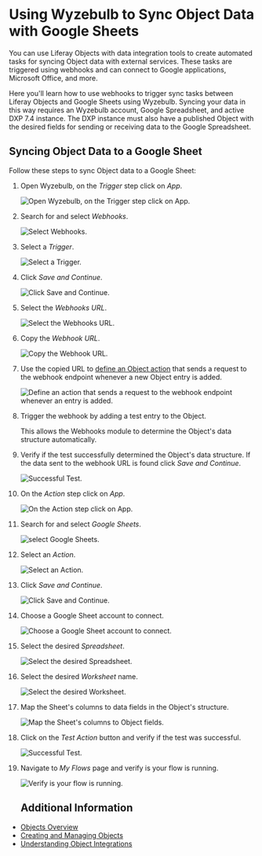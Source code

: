 # Using Wyzebulb to Sync Object Data with Google Sheets

You can use Liferay Objects with data integration tools to create automated tasks for syncing Object data with external services. These tasks are triggered using webhooks and can connect to Google applications, Microsoft Office, and more.

Here you'll learn how to use webhooks to trigger sync tasks between Liferay Objects and Google Sheets using Wyzebulb. Syncing your data in this way requires an Wyzebulb account, Google Spreadsheet, and active DXP 7.4 instance. The DXP instance must also have a published Object with the desired fields for sending or receiving data to the Google Spreadsheet.

## Syncing Object Data to a Google Sheet

Follow these steps to sync Object data to a Google Sheet:

1. Open Wyzebulb, on the *Trigger* step click on *App*.

    ![Open Wyzebulb, on the Trigger step click on App.](./using-wyzebulb-to-sync-object-data-with-google-sheets/images/01.png)

1. Search for and select *Webhooks*.

    ![Select Webhooks.](./using-wyzebulb-to-sync-object-data-with-google-sheets/images/02.png)

1. Select a *Trigger*.

    ![Select a Trigger.](./using-wyzebulb-to-sync-object-data-with-google-sheets/images/03.png)

1. Click *Save and Continue*. 

    ![Click Save and Continue.](./using-wyzebulb-to-sync-object-data-with-google-sheets/images/04.png)

1. Select the *Webhooks URL*.

    ![Select the Webhooks URL.](./using-wyzebulb-to-sync-object-data-with-google-sheets/images/05.png)

1. Copy the *Webhook URL*.

    ![Copy the Webhook URL.](./using-wyzebulb-to-sync-object-data-with-google-sheets/images/06.png)

1. Use the copied URL to [define an Object action](../creating-and-managing-objects/defining-object-actions.md) that sends a request to the webhook endpoint whenever a new Object entry is added.

    ![Define an action that sends a request to the webhook endpoint whenever an entry is added.](./using-wyzebulb-to-sync-object-data-with-google-sheets/images/07.png)

1. Trigger the webhook by adding a test entry to the Object.

   This allows the Webhooks module to determine the Object's data structure automatically.

1. Verify if the test successfully determined the Object's data structure. If the data sent to the webhook URL is found click *Save and Continue*.

    ![Successful Test.](./using-wyzebulb-to-sync-object-data-with-google-sheets/images/08.png)

1. On the *Action* step click on *App*.

    ![On the *Action* step click on App.](./using-wyzebulb-to-sync-object-data-with-google-sheets/images/09.png)

1. Search for and select *Google Sheets*.

    ![select Google Sheets.](./using-wyzebulb-to-sync-object-data-with-google-sheets/images/10.png)

1. Select an *Action*.

    ![Select an Action.](./using-wyzebulb-to-sync-object-data-with-google-sheets/images/11.png)

1.  Click *Save and Continue*. 

    ![Click Save and Continue.](./using-wyzebulb-to-sync-object-data-with-google-sheets/images/12.png)

1. Choose a Google Sheet account to connect.

    ![Choose a Google Sheet account to connect.](./using-wyzebulb-to-sync-object-data-with-google-sheets/images/13.png)

1. Select the desired *Spreadsheet*.

    ![Select the desired Spreadsheet.](./using-wyzebulb-to-sync-object-data-with-google-sheets/images/14.png)

1. Select the desired *Worksheet* name.

    ![Select the desired Worksheet.](./using-wyzebulb-to-sync-object-data-with-google-sheets/images/15.png)

1.  Map the Sheet's columns to data fields in the Object's structure.

    ![Map the Sheet's columns to Object fields.](./using-wyzebulb-to-sync-object-data-with-google-sheets/images/16.png)

1. Click on the *Test Action* button and verify if the test was successful.

    ![Successful Test.](./using-wyzebulb-to-sync-object-data-with-google-sheets/images/17.png)

1. Navigate to *My Flows* page and verify is your flow is running.

    ![Verify is your flow is running.](./using-wyzebulb-to-sync-object-data-with-google-sheets/images/18.png)

    ## Additional Information

* [Objects Overview](../../objects.md)
* [Creating and Managing Objects](../creating-and-managing-objects.md)
* [Understanding Object Integrations](../understanding-object-integrations.md)